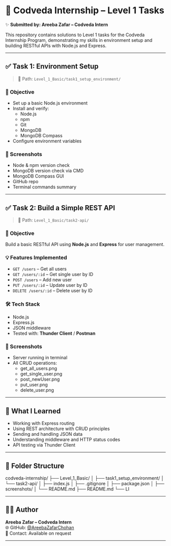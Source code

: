 # 🚀 Codveda Internship – Level 1 Tasks

✨ **Submitted by: Areeba Zafar – Codveda Intern**

This repository contains solutions to Level 1 tasks for the Codveda Internship Program, demonstrating my skills in environment setup and building RESTful APIs with Node.js and Express.

---

## ✅ Task 1: Environment Setup

> 📁 Path: `Level_1_Basic/task1_setup_environment/`

### 🔧 Objective
- Set up a basic Node.js environment
- Install and verify:
  - Node.js
  - npm
  - Git
  - MongoDB
  - MongoDB Compass
- Configure environment variables

### 📸 Screenshots
- Node & npm version check
- MongoDB version check via CMD
- MongoDB Compass GUI
- GitHub repo
- Terminal commands summary

---

## ✅ Task 2: Build a Simple REST API

> 📁 Path: `Level_1_Basic/task2-api/`

### 🔧 Objective
Build a basic RESTful API using **Node.js** and **Express** for user management.

### 💡 Features Implemented
- `GET /users` – Get all users
- `GET /users/:id` – Get single user by ID
- `POST /users` – Add new user
- `PUT /users/:id` – Update user by ID
- `DELETE /users/:id` – Delete user by ID

### 🛠 Tech Stack
- Node.js
- Express.js
- JSON middleware
- Tested with: **Thunder Client** / **Postman**

### 📸 Screenshots
- Server running in terminal
- All CRUD operations:
  - get_all_users.png
  - get_single_user.png
  - post_newUser.png
  - put_user.png
  - delete_user.png

---

## 🧠 What I Learned

- Working with Express routing
- Using REST architecture with CRUD principles
- Sending and handling JSON data
- Understanding middleware and HTTP status codes
- API testing via Thunder Client

---

## 📂 Folder Structure

codveda-internship/
├── Level_1_Basic/
│ ├── task1_setup_environment/
│ └── task2-api/
│ ├── index.js
│ ├── .gitignore
│ ├── package.json
│ ├── screenshots/
│ └── README.md
├── README.md
└── LI

---

## 🙋‍♀️ Author

**Areeba Zafar – Codveda Intern**  
🌐 GitHub: [@AreebaZafarChohan](https://github.com/AreebaZafarChohan)  
📧 Contact: Available on request

---